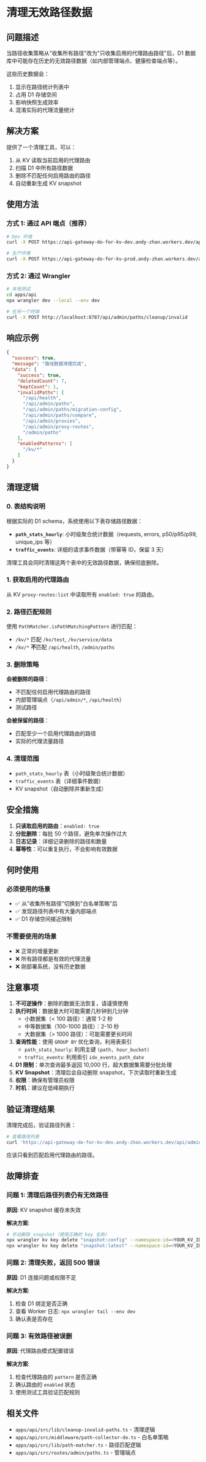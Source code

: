 # 清理无效路径数据

## 问题描述

当路径收集策略从"收集所有路径"改为"只收集启用的代理路由路径"后，D1 数据库中可能存在历史的无效路径数据（如内部管理端点、健康检查端点等）。

这些历史数据会：
1. 显示在路径统计列表中
2. 占用 D1 存储空间
3. 影响快照生成效率
4. 混淆实际的代理流量统计

## 解决方案

提供了一个清理工具，可以：
1. 从 KV 读取当前启用的代理路由
2. 扫描 D1 中所有路径数据
3. 删除不匹配任何启用路由的路径
4. 自动重新生成 KV snapshot

## 使用方法

### 方式 1: 通过 API 端点（推荐）

```bash
# Dev 环境
curl -X POST https://api-gateway-do-for-kv-dev.andy-zhan.workers.dev/api/admin/paths/cleanup/invalid

# 生产环境
curl -X POST https://api-gateway-do-for-kv-prod.andy-zhan.workers.dev/api/admin/paths/cleanup/invalid
```

### 方式 2: 通过 Wrangler

```bash
# 本地测试
cd apps/api
npx wrangler dev --local --env dev

# 在另一个终端
curl -X POST http://localhost:8787/api/admin/paths/cleanup/invalid
```

## 响应示例

```json
{
  "success": true,
  "message": "路径数据清理完成",
  "data": {
    "success": true,
    "deletedCount": 7,
    "keptCount": 1,
    "invalidPaths": [
      "/api/health",
      "/api/admin/paths",
      "/api/admin/paths/migration-config",
      "/api/admin/paths/compare",
      "/api/admin/proxies",
      "/api/admin/proxy-routes",
      "/admin/paths"
    ],
    "enabledPatterns": [
      "/kv/*"
    ]
  }
}
```

## 清理逻辑

### 0. 表结构说明

根据实际的 D1 schema，系统使用以下表存储路径数据：

- **`path_stats_hourly`**: 小时级聚合统计数据（requests, errors, p50/p95/p99, unique_ips 等）
- **`traffic_events`**: 详细的请求事件数据（带幂等 ID，保留 3 天）

清理工具会同时清理这两个表中的无效路径数据，确保彻底删除。

### 1. 获取启用的代理路由

从 KV `proxy-routes:list` 中读取所有 `enabled: true` 的路由。

### 2. 路径匹配规则

使用 `PathMatcher.isPathMatchingPattern` 进行匹配：
- `/kv/*` 匹配 `/kv/test`, `/kv/service/data`
- `/kv/*` **不**匹配 `/api/health`, `/admin/paths`

### 3. 删除策略

**会被删除的路径**：
- 不匹配任何启用代理路由的路径
- 内部管理端点（`/api/admin/*`, `/api/health`）
- 测试路径

**会被保留的路径**：
- 匹配至少一个启用代理路由的路径
- 实际的代理流量路径

### 4. 清理范围

- `path_stats_hourly` 表（小时级聚合统计数据）
- `traffic_events` 表（详细事件数据）
- KV snapshot（自动删除并重新生成）

## 安全措施

1. **只读取启用的路由**：`enabled: true`
2. **分批删除**：每批 50 个路径，避免单次操作过大
3. **日志记录**：详细记录删除的路径和数量
4. **幂等性**：可以重复执行，不会影响有效数据

## 何时使用

### 必须使用的场景

- ✅ 从"收集所有路径"切换到"白名单策略"后
- ✅ 发现路径列表中有大量内部端点
- ✅ D1 存储空间接近限制

### 不需要使用的场景

- ❌ 正常的增量更新
- ❌ 所有路径都是有效的代理流量
- ❌ 刚部署系统，没有历史数据

## 注意事项

1. **不可逆操作**：删除的数据无法恢复，请谨慎使用
2. **执行时间**：数据量大时可能需要几秒钟到几分钟
   - 小数据集（< 100 路径）：通常 1-2 秒
   - 中等数据集（100-1000 路径）：2-10 秒
   - 大数据集（> 1000 路径）：可能需要更长时间
3. **查询性能**：使用 `GROUP BY` 优化查询，利用表索引
   - `path_stats_hourly`: 利用主键 `(path, hour_bucket)`
   - `traffic_events`: 利用索引 `idx_events_path_date`
4. **D1 限制**：单次查询最多返回 10,000 行，超大数据集需要分批处理
5. **KV Snapshot**：清理后会自动删除 snapshot，下次读取时重新生成
6. **权限**：确保有管理员权限
7. **时机**：建议在低峰期执行

## 验证清理结果

清理完成后，验证路径列表：

```bash
# 查看路径列表
curl 'https://api-gateway-do-for-kv-dev.andy-zhan.workers.dev/api/admin/paths?page=1&limit=50' | jq '.data | map({path})'
```

应该只看到匹配启用代理路由的路径。

## 故障排查

### 问题 1: 清理后路径列表仍有无效路径

**原因**: KV snapshot 缓存未失效

**解决方案**:
```bash
# 手动删除 snapshot（使用正确的 key 名称）
npx wrangler kv key delete "snapshot:config" --namespace-id=<YOUR_KV_ID> --remote
npx wrangler kv key delete "snapshot:latest" --namespace-id=<YOUR_KV_ID> --remote
```

### 问题 2: 清理失败，返回 500 错误

**原因**: D1 连接问题或权限不足

**解决方案**:
1. 检查 D1 绑定是否正确
2. 查看 Worker 日志: `npx wrangler tail --env dev`
3. 确认表是否存在

### 问题 3: 有效路径被误删

**原因**: 代理路由模式配置错误

**解决方案**:
1. 检查代理路由的 `pattern` 是否正确
2. 确认路由的 `enabled` 状态
3. 使用测试工具验证匹配规则

## 相关文件

- `apps/api/src/lib/cleanup-invalid-paths.ts` - 清理逻辑
- `apps/api/src/middleware/path-collector-do.ts` - 白名单策略
- `apps/api/src/lib/path-matcher.ts` - 路径匹配逻辑
- `apps/api/src/routes/admin/paths.ts` - 管理端点

